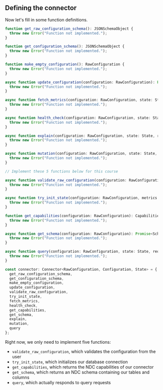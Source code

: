 ## Defining the connector

Now let's fill in some function definitions.

```typescript
function get_raw_configuration_schema(): JSONSchemaObject {
  throw new Error("Function not implemented.");
}

function get_configuration_schema(): JSONSchemaObject {
  throw new Error("Function not implemented.");
}

function make_empty_configuration(): RawConfiguration {
  throw new Error("Function not implemented.");
}

async function update_configuration(configuration: RawConfiguration): Promise<RawConfiguration> {
  throw new Error("Function not implemented.");
}

async function fetch_metrics(configuration: RawConfiguration, state: State): Promise<undefined> {
  throw new Error("Function not implemented.");
}

async function health_check(configuration: RawConfiguration, state: State): Promise<undefined> {
  throw new Error("Function not implemented.");
}

async function explain(configuration: RawConfiguration, state: State, request: QueryRequest): Promise<ExplainResponse> {
  throw new Error("Function not implemented.");
}

async function mutation(configuration: RawConfiguration, state: State, request: MutationRequest): Promise<MutationResponse> {
  throw new Error("Function not implemented.");
}

// Implement these 5 functions below for this course

async function validate_raw_configuration(configuration: RawConfiguration): Promise<RawConfiguration> {
  throw new Error("Function not implemented.");
}

async function try_init_state(configuration: RawConfiguration, metrics: unknown): Promise<State> {
  throw new Error("Function not implemented.");
}

function get_capabilities(configuration: RawConfiguration): CapabilitiesResponse {\
  throw new Error("Function not implemented.");
}

async function get_schema(configuration: RawConfiguration): Promise<SchemaResponse> {
  throw new Error("Function not implemented.");
}

async function query(configuration: RawConfiguration, state: State, request: QueryRequest): Promise<QueryResponse> {
  throw new Error("Function not implemented.");
}

const connector: Connector<RawConfiguration, Configuration, State> = {
  get_raw_configuration_schema,
  get_configuration_schema,
  make_empty_configuration,
  update_configuration,
  validate_raw_configuration,
  try_init_state,
  fetch_metrics,
  health_check,
  get_capabilities,
  get_schema,
  explain,
  mutation,
  query
};
```
Right now, we only need to implement five functions:
- `validate_raw_configuration`, which validates the configuration from the user
- `try_init_state`, which initializes our database connection
- `get_capabilities`, which returns the NDC capabilities of our connector
- `get_schema`, which returns an NDC schema containing our tables and columns
- `query`, which actually responds to query requests